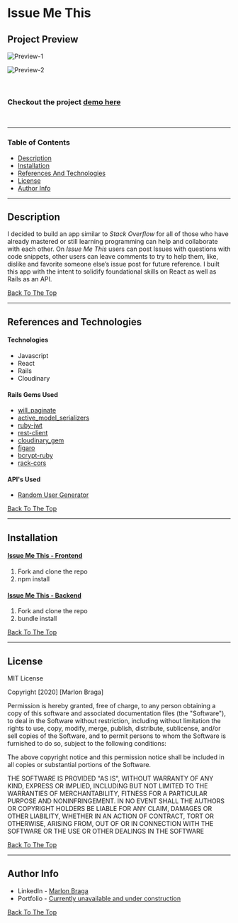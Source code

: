 # Issue Me This

## Project Preview 

![Preview-1](https://res.cloudinary.com/dloh9txdc/image/upload/v1607548720/Issue-me-this/IssueMeThis-Collage-2.001_gardod.jpg)

![Preview-2](https://res.cloudinary.com/dloh9txdc/image/upload/v1607548720/Issue-me-this/IssueMeThis-Collage-2.002_qgtk9y.jpg)

<br />

### Checkout the project [demo here](needs-to-work-ondemo)

<br />

---

### Table of Contents

- [Description](#description)
- [Installation](#installation)
- [References And Technologies](#references-and-technologies)
- [License](#license)
- [Author Info](#author-info)

---

## Description

I decided to build an app similar to _Stack Overflow_ for all of those who have already mastered or still learning programming can help and collaborate with each other. On _Issue Me This_  users can post Issues with questions with code snippets, other users can leave comments to try to help them, like, dislike and favorite someone else’s issue post for future reference. I built this app with the intent to solidify foundational skills on React as well as Rails as an API.

[Back To The Top](#issue-me-this)

---

## References and Technologies

#### Technologies

- Javascript
- React
- Rails
- Cloudinary

#### Rails Gems Used

- [will_paginate](https://github.com/mislav/will_paginate)
- [active_model_serializers](https://github.com/rails-api/active_model_serializers)
- [ruby-jwt](https://github.com/jwt/ruby-jwt)
- [rest-client](https://github.com/rest-client/rest-client)
- [cloudinary_gem](https://github.com/cloudinary/cloudinary_gem)
- [figaro](https://github.com/laserlemon/figaro)
- [bcrypt-ruby](https://github.com/codahale/bcrypt-ruby)
- [rack-cors](https://github.com/cyu/rack-cors)

#### API's Used

- [Random User Generator](https://randomuser.me/)

[Back To The Top](#issue-me-this)

---

## Installation

#### [Issue Me This - Frontend](https://github.com/mrdbrg/issue-me-this-frontend)

1. Fork and clone the repo
1. npm install

#### [Issue Me This - Backend](https://github.com/mrdbrg/issue-me-this-backend)

1. Fork and clone the repo
1. bundle install

[Back To The Top](#issue-me-this)

---

## License

MIT License

Copyright [2020] [Marlon Braga]

Permission is hereby granted, free of charge, to any person obtaining a copy of this software and associated documentation files (the "Software"), to deal in the Software without restriction, including without limitation the rights to use, copy, modify, merge, publish, distribute, sublicense, and/or sell copies of the Software, and to permit persons to whom the Software is furnished to do so, subject to the following conditions:

The above copyright notice and this permission notice shall be included in all copies or substantial portions of the Software.

THE SOFTWARE IS PROVIDED "AS IS", WITHOUT WARRANTY OF ANY KIND, EXPRESS OR IMPLIED, INCLUDING BUT NOT LIMITED TO THE WARRANTIES OF MERCHANTABILITY, FITNESS FOR A PARTICULAR PURPOSE AND NONINFRINGEMENT. IN NO EVENT SHALL THE AUTHORS OR COPYRIGHT HOLDERS BE LIABLE FOR ANY CLAIM, DAMAGES OR OTHER LIABILITY, WHETHER IN AN ACTION OF CONTRACT, TORT OR OTHERWISE, ARISING FROM, OUT OF OR IN CONNECTION WITH THE SOFTWARE OR THE USE OR OTHER DEALINGS IN THE SOFTWARE

[Back To The Top](#issue-me-this)

---

## Author Info

- LinkedIn - [Marlon Braga](https://www.linkedin.com/in/marlon-braga/)
- Portfolio - [Currently unavailable and under construction](https://www.youtube.com/watch?v=oHg5SJYRHA0&ab_channel=cotter548)

[Back To The Top](#issue-me-this)
